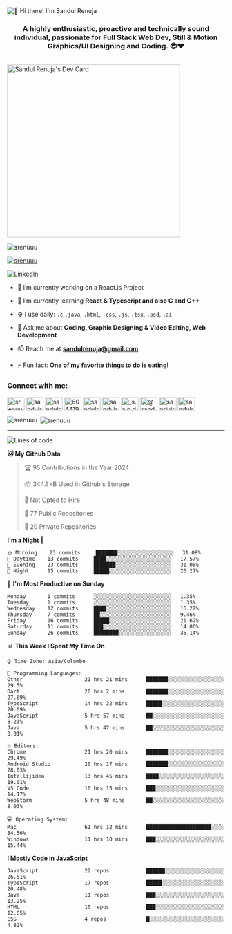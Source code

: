 <img src="https://user-images.githubusercontent.com/49369577/97047278-562d0200-1596-11eb-8a4f-656b2acf2b6a.gif" alt="👋 Hi there! I'm Sandul Renuja" title="👋 Hi there! I'm Sandul Renuja"/>
<h3 align="center">A highly enthusiastic, proactive and technically sound individual, passionate for Full Stack Web Dev, Still & Motion Graphics/UI Designing and Coding. 😎❤</h3>
<br>
<a href="https://app.daily.dev/sandulr"><img src="https://api.daily.dev/devcards/0ac820e4d7bf4fb8a52823b51c67f13e.png?r=0uy" width="400" alt="Sandul Renuja's Dev Card"/></a>
<br>
<p align="left"> <img src="https://komarev.com/ghpvc/?username=srenuuu&label=Profile%20views&color=43cc11&style=flat" alt="srenuuu" /> </p>

<p align="left"> <a href="https://github.com/ryo-ma/github-profile-trophy"><img src="https://github-profile-trophy.vercel.app/?username=srenuuu&title=Commit,PullRequest,Repository" alt="srenuuu" /></a> </p>

<p align="left">
   <a href="https://linkedin.com/in/sandulr/" target="_blank">
      <img src="https://img.shields.io/badge/-Sandul Renuja-blue?style=for-the-badge&logo=Linkedin" alt="LinkedIn">
   </a>
</p>

- 🔭 I’m currently working on a React.js Project
- 🌱 I’m currently learning **React & Typescript and also C and C++**
- ⚙️ I use daily: `.c`,`.java`, `.html`, `.css`, `.js`, `.tsx`, `.psd`, `.ai`
- 💬 Ask me about **Coding, Graphic Designing & Video Editing, Web Development**
- 📫 Reach me at **sandulrenuja@gmail.com**

- ⚡ Fun fact: **One of my favorite things to do is eating!**

<h3 align="left">Connect with me:</h3>
<p align="left">
<a href="https://dev.to/srenuuu" target="blank"><img align="center" src="https://cdn.jsdelivr.net/npm/simple-icons@3.0.1/icons/dev-dot-to.svg" alt="srenuuu" height="30" width="40" /></a>
<a href="https://twitter.com/sandulr" target="blank"><img align="center" src="https://cdn.jsdelivr.net/npm/simple-icons@3.0.1/icons/twitter.svg" alt="sandulr" height="30" width="40" /></a>
<a href="https://linkedin.com/in/sandulr" target="blank"><img align="center" src="https://cdn.jsdelivr.net/npm/simple-icons@3.0.1/icons/linkedin.svg" alt="sandulr" height="30" width="40" /></a>
<a href="https://stackoverflow.com/users/6044198" target="blank"><img align="center" src="https://cdn.jsdelivr.net/npm/simple-icons@3.0.1/icons/stackoverflow.svg" alt="6044198" height="30" width="40" /></a>
<a href="https://kaggle.com/sandulrenuja" target="blank"><img align="center" src="https://cdn.jsdelivr.net/npm/simple-icons@3.0.1/icons/kaggle.svg" alt="sandulrenuja" height="30" width="40" /></a>
<a href="https://fb.com/sandulrenuja" target="blank"><img align="center" src="https://cdn.jsdelivr.net/npm/simple-icons@3.0.1/icons/facebook.svg" alt="sandulrenuja" height="30" width="40" /></a>
<a href="https://instagram.com/_s.a.n.d.u.l_" target="blank"><img align="center" src="https://cdn.jsdelivr.net/npm/simple-icons@3.0.1/icons/instagram.svg" alt="_s.a.n.d.u.l_" height="30" width="40" /></a>
<a href="https://medium.com/@sandulrenuja" target="blank"><img align="center" src="https://cdn.jsdelivr.net/npm/simple-icons@3.0.1/icons/medium.svg" alt="@sandulrenuja" height="30" width="40" /></a>
<a href="https://www.codechef.com/users/sandulr" target="blank"><img align="center" src="https://cdn.jsdelivr.net/npm/simple-icons@3.1.0/icons/codechef.svg" alt="sandulr" height="30" width="40" /></a>
<a href="https://www.hackerrank.com/sandulrenuja" target="blank"><img align="center" src="https://cdn.jsdelivr.net/npm/simple-icons@3.0.1/icons/hackerrank.svg" alt="sandulrenuja" height="30" width="40" /></a>
</p>


<p><img align="left" src="https://github-readme-stats.vercel.app/api/top-langs?username=srenuuu&show_icons=true&locale=en&layout=compact" alt="srenuuu" /></p>

<p>&nbsp;<img align="center" src="https://github-readme-stats.vercel.app/api?username=srenuuu&show_icons=true&locale=en" alt="srenuuu" /></p>

<hr>

<!--START_SECTION:waka-->
![Lines of code](https://img.shields.io/badge/From%20Hello%20World%20I%27ve%20Written-0%20lines%20of%20code-blue)

**🐱 My Github Data** 

> 🏆 95 Contributions in the Year 2024
 > 
> 📦 344.1 kB Used in Github's Storage 
 > 
> 🚫 Not Opted to Hire
 > 
> 📜 77 Public Repositories
 > 
> 🔑 29 Private Repositories 

**I'm a Night 🦉** 

```text
🌞 Morning    23 commits     ███████░░░░░░░░░░░░░░░░░░   31.08% 
🌆 Daytime    13 commits     ████░░░░░░░░░░░░░░░░░░░░░   17.57% 
🌃 Evening    23 commits     ███████░░░░░░░░░░░░░░░░░░   31.08% 
🌙 Night      15 commits     █████░░░░░░░░░░░░░░░░░░░░   20.27%

```
📅 **I'm Most Productive on Sunday** 

```text
Monday       1 commits      ░░░░░░░░░░░░░░░░░░░░░░░░░   1.35% 
Tuesday      1 commits      ░░░░░░░░░░░░░░░░░░░░░░░░░   1.35% 
Wednesday    12 commits     ████░░░░░░░░░░░░░░░░░░░░░   16.22% 
Thursday     7 commits      ██░░░░░░░░░░░░░░░░░░░░░░░   9.46% 
Friday       16 commits     █████░░░░░░░░░░░░░░░░░░░░   21.62% 
Saturday     11 commits     ███░░░░░░░░░░░░░░░░░░░░░░   14.86% 
Sunday       26 commits     ████████░░░░░░░░░░░░░░░░░   35.14%

```


📊 **This Week I Spent My Time On** 

```text
⌚︎ Time Zone: Asia/Colombo

💬 Programming Languages: 
Other                    21 hrs 21 mins      ███████░░░░░░░░░░░░░░░░░░   29.5% 
Dart                     20 hrs 2 mins       ███████░░░░░░░░░░░░░░░░░░   27.69% 
TypeScript               14 hrs 32 mins      █████░░░░░░░░░░░░░░░░░░░░   20.09% 
JavaScript               5 hrs 57 mins       ██░░░░░░░░░░░░░░░░░░░░░░░   8.23% 
Java                     5 hrs 47 mins       ██░░░░░░░░░░░░░░░░░░░░░░░   8.01%

🔥 Editors: 
Chrome                   21 hrs 20 mins      ███████░░░░░░░░░░░░░░░░░░   29.49% 
Android Studio           20 hrs 17 mins      ███████░░░░░░░░░░░░░░░░░░   28.03% 
Intellijidea             13 hrs 45 mins      ████░░░░░░░░░░░░░░░░░░░░░   19.01% 
VS Code                  10 hrs 15 mins      ███░░░░░░░░░░░░░░░░░░░░░░   14.17% 
WebStorm                 5 hrs 48 mins       ██░░░░░░░░░░░░░░░░░░░░░░░   8.03%

💻 Operating System: 
Mac                      61 hrs 12 mins      █████████████████████░░░░   84.56% 
Windows                  11 hrs 10 mins      ███░░░░░░░░░░░░░░░░░░░░░░   15.44%

```

**I Mostly Code in JavaScript** 

```text
JavaScript               22 repos            ██████░░░░░░░░░░░░░░░░░░░   26.51% 
TypeScript               17 repos            █████░░░░░░░░░░░░░░░░░░░░   20.48% 
Java                     11 repos            ███░░░░░░░░░░░░░░░░░░░░░░   13.25% 
HTML                     10 repos            ███░░░░░░░░░░░░░░░░░░░░░░   12.05% 
CSS                      4 repos             █░░░░░░░░░░░░░░░░░░░░░░░░   4.82%

```



<!--END_SECTION:waka-->
